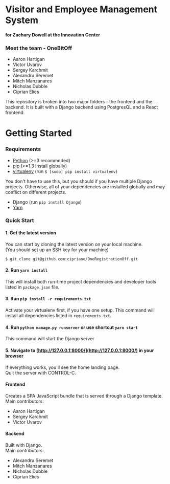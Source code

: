 # Visitor and Employee Management System
#### for Zachary Dowell at the Innovation Center

### Meet the team - OneBitOff
- Aaron Hartigan
- Victor Uvarov
- Sergey Karchmit
- Alexandru Seremet
- Mitch Manzanares
- Nicholas Dubble
- Ciprian Elies

This repository is broken into two major folders - the frontend and the backend.
It is built with a Django backend using PostgresQL and a React frontend.

# Getting Started
### Requirements
 - [Python](https://www.python.org/downloads/) (>=3 recommnded)
 - [pip](https://pip.pypa.io/en/stable/) (>=1.3 install globally)
 - [virtualenv](https://virtualenv.pypa.io/en/latest/installation/) (run `$ [sudo] pip install virtualenv`)

 You don't have to use this, but you should if you have multiple Django projects. Otherwise, all of your dependencies are installed globally and may conflict on different projects.
 - Django (run `pip install Django`)
 - [Yarn](https://yarnpkg.com/lang/en/docs/install/#windows-stable)

### Quick Start

#### 1. Get the latest version

You can start by cloning the latest version on your local machine.  
(You should set up an SSH key for your machine)
```shell
$ git clone git@github.com:cipriane/OneRegistrationOff.git
```
#### 2. Run `yarn install`

This will install both run-time project dependencies and developer tools listed
in `package.json` file.

#### 3. Run `pip install -r requirements.txt`

Activate your virtualenv first, if you have one setup. This command will install all dependencies listed in `requirements.txt`.

#### 4. Run `python manage.py runserver` or use shortcut `yarn start`

This command will start the Django server

#### 5. Navigate to [http://127.0.0.1:8000/](http://127.0.0.1:8000/) in your browser

If everything works, you'll see the home landing page.  
Quit the server with CONTROL-C.

#### Frontend
 Creates a SPA JavaScript bundle that is served through a Django template.  
Main contributors:
 - Aaron Hartigan
 - Sergey Karchmit
 - Victor Uvarov
#### Backend
Built with Django.  
Main contributors:
- Alexandru Seremet
- Mitch Manzanares
- Nicholas Dubble
- Ciprian Elies
